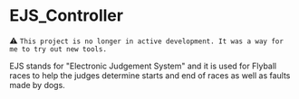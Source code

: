 # EJS_Controller
 
:warning: `This project is no longer in active development. It was a way for me to try out new tools.`

EJS stands for "Electronic Judgement System" and it is used for Flyball races to help the judges determine starts and end of races as well as faults made by dogs.
